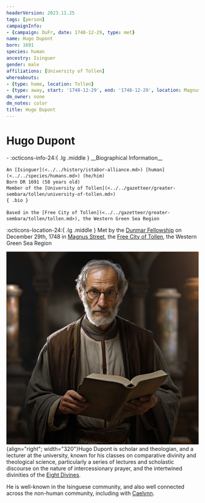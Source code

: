 ```yaml
---
headerVersion: 2023.11.25
tags: [person]
campaignInfo:
- {campaign: DuFr, date: 1748-12-29, type: met}
name: Hugo Dupont
born: 1691
species: human
ancestry: Isinguer
gender: male
affiliations: [University of Tollen]
whereabouts:
- {type: home, location: Tollen}
- {type: away, start: '1748-12-29', end: '1748-12-29', location: Magnus Street}
dm_owner: none
dm_notes: color
title: Hugo Dupont
---
```

# Hugo Dupont
<div class="grid cards ext-narrow-margin ext-one-column" markdown>
- :octicons-info-24:{ .lg .middle } __Biographical Information__

    An [Isinguer](<../../history/istabor-alliance.md>) [human](<../../species/humans.md>) (he/him)  
    Born DR 1691 (58 years old)  
    Member of the [University of Tollen](<../../gazetteer/greater-sembara/tollen/university-of-tollen.md>)  
    { .bio }

    Based in the [Free City of Tollen](<../../gazetteer/greater-sembara/tollen/tollen.md>), the Western Green Sea Region
</div>



:octicons-location-24:{ .lg .middle } Met by the [Dunmar Fellowship](<../pcs/dunmar-fellowship/dunmar-fellowship.md>) on December 29th, 1748 in [Magnus Street](<../../gazetteer/greater-sembara/tollen/magnus-street.md>), the [Free City of Tollen](<../../gazetteer/greater-sembara/tollen/tollen.md>), the Western Green Sea Region  


![Hugo Dupont Portrait](../../assets/hugo-dupont-portrait.png){align="right"; width="320"}Hugo Dupont is scholar and theologian, and a lecturer at the university, known for his classes on comparative divinity and theological science, particularly a series of lectures and scholastic discourse on the nature of intercessionary prayer, and the intertwined divinities of the [Eight Divines](<../../gods-and-religions/religions/mos-numena/mos-numena.md>). 

He is well-known in the Isinguese community, and also well connected across the non-human community, including with [Caelynn](<../fey/caelynn.md>). 

